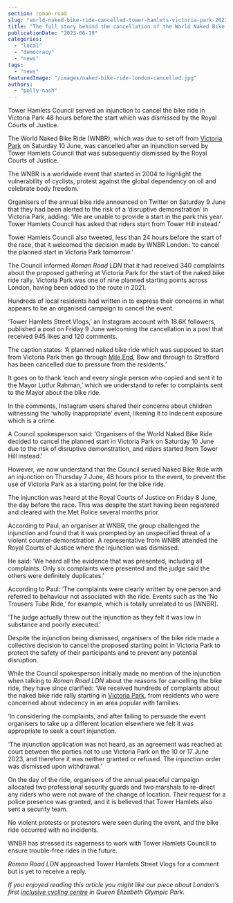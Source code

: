```yaml
---
section: roman-road
slug: "world-naked-bike-ride-cancelled-tower-hamlets-victoria-park-2023"
title: "The full story behind the cancellation of the World Naked Bike Ride in Victoria Park"
publicationDate: "2023-06-19"
categories: 
  - "local"
  - "democracy"
  - "news"
tags: 
  - "news"
featuredImage: "/images/naked-bike-ride-london-cancelled.jpg"
authors: 
  - "polly-nash"
---
```


Tower Hamlets Council served an injunction to cancel the bike ride in Victoria Park 48 hours before the start which was dismissed by the Royal Courts of Justice.

The World Naked Bike Ride (WNBR), which was due to set off from [Victoria Park](https://romanroadlondon.com/victoria-park-east-london-bow/) on Saturday 10 June, was cancelled after an injunction served by Tower Hamlets Council that was subsequently dismissed by the Royal Courts of Justice.

The WNBR is a worldwide event that started in 2004 to highlight the vulnerability of cyclists, protest against the global dependency on oil and celebrate body freedom. 

Organisers of the annual bike ride announced on Twitter on Saturday 9 June that they had been alerted to the risk of a ‘disruptive demonstration’ in Victoria Park, adding: ‘We are unable to provide a start in the park this year. Tower Hamlets Council has asked that riders start from Tower Hill instead.’ 

Tower Hamlets Council also tweeted, less than 24 hours before the start of the race, that it welcomed the decision made by WNBR London: ‘to cancel the planned start in Victoria Park tomorrow.’ 

The Council informed _Roman Road LDN_ that it had received 340 complaints about the proposed gathering at Victoria Park for the start of the naked bike ride rally. Victoria Park was one of nine planned starting points across London, having been added to the route in 2021.

Hundreds of local residents had written in to express their concerns in what appears to be an organised campaign to cancel the event. 

‘Tower Hamlets Street Vlogs,’ an Instagram account with 18.6K followers, published a post on Friday 9 June welcoming the cancellation in a post that received 945 likes and 120 comments. 

The caption states: ‘A planned naked bike ride which was supposed to start from Victoria Park then go through [Mile End](https://romanroadlondon.com/eco-pavilion-mile-end-park-history/), Bow and through to Stratford has been cancelled due to pressure from the residents.’

It goes on to thank ‘each and every single person who copied and sent it to the Mayor Lutfur Rahman,’ which we understand to refer to complaints sent to the Mayor about the bike ride.

In the comments, Instagram users shared their concerns about children witnessing the ‘wholly inappropriate’ event, likening it to indecent exposure which is a crime. 

A Council spokesperson said: ‘Organisers of the World Naked Bike Ride decided to cancel the planned start in Victoria Park on Saturday 10 June due to the risk of disruptive demonstration, and riders started from Tower Hill instead.’

However, we now understand that the Council served Naked Bike Ride with an injunction on Thursday 7 June, 48 hours prior to the event, to prevent the use of Victoria Park as a starting point for the bike ride. 

The injunction was heard at the Royal Courts of Justice on Friday 8 June, the day before the race. This was despite the start having been registered and cleared with the Met Police several months prior. 

According to Paul, an organiser at WNBR, the group challenged the injunction and found that it was prompted by an unspecified threat of a violent counter-demonstration. A representative from WNBR attended the Royal Courts of Justice where the injunction was dismissed.

He said: ‘We heard all the evidence that was presented, including all complaints. Only six complaints were presented and the judge said the others were definitely duplicates.’ 

According to Paul: ‘The complaints were clearly written by one person and referred to behaviour not associated with the ride. Events such as the ‘No Trousers Tube Ride,’ for example, which is totally unrelated to us \[WNBR\].

‘The judge actually threw out the injunction as they felt it was low in substance and poorly executed.’ 

Despite the injunction being dismissed, organisers of the bike ride made a collective decision to cancel the proposed starting point in Victoria Park to protect the safety of their participants and to prevent any potential disruption. 

While the Council spokesperson initially made no mention of the injunction when talking to _Roman Road LDN_ about the reasons for cancelling the bike ride, they have since clarified: ‘We received hundreds of complaints about the naked bike ride rally starting in [Victoria Park](https://romanroadlondon.com/best-parks-green-spaces-bow-east-london/), from residents who were concerned about indecency in an area popular with families.

‘In considering the complaints, and after failing to persuade the event organisers to take up a different location elsewhere we felt it was appropriate to seek a court injunction. 

‘The injunction application was not heard, as an agreement was reached at court between the parties not to use Victoria Park on the 10 or 17 June 2023, and therefore it was neither granted or refused. The injunction order was dismissed upon withdrawal.’

On the day of the ride, organisers of the annual peaceful campaign allocated two professional security guards and two marshals to re-direct any riders who were not aware of the change of location. Their request for a police presence was granted, and it is believed that Tower Hamlets also sent a security team. 

No violent protests or protestors were seen during the event, and the bike ride occurred with no incidents. 

WNBR has stressed its eagerness to work with Tower Hamlets Council to ensure trouble-free rides in the future. 

_Roman Road LDN_ approached Tower Hamlets Street Vlogs for a comment but is yet to receive a reply. 

_If you enjoyed reading this article you might like our piece about London’s first_ [_inclusive cycling centre_](https://romanroadlondon.com/inclusive-cycling-centre-olympic-park/) _in Queen Elizabeth Olympic Park._  


